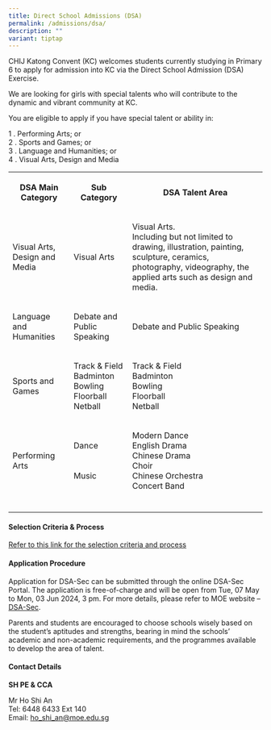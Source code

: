 ```yaml
---
title: Direct School Admissions (DSA)
permalink: /admissions/dsa/
description: ""
variant: tiptap
---
```

<p>CHIJ Katong Convent (KC) welcomes students currently studying in Primary
6 to apply for admission into KC via the Direct School Admission (DSA)
Exercise.</p>
<p>We are looking for girls with special talents who will contribute to the
dynamic and vibrant community at KC.</p>
<p>You are eligible to apply if you have special talent or ability in:</p>
<p>1 . Performing Arts; or
<br>2 . Sports and Games; or
<br>3 . Language and Humanities; or
<br>4 . Visual Arts, Design and Media
<br>
</p>
<table style="minWidth: 75px">
<colgroup>
<col>
<col>
<col>
</colgroup>
<tbody>
<tr>
<th rowspan="1" colspan="1">
<p><strong>DSA Main Category</strong>
</p>
</th>
<th rowspan="1" colspan="1">
<p><strong>Sub Category</strong>
</p>
</th>
<th rowspan="1" colspan="1">
<p><strong>DSA Talent Area</strong>
</p>
</th>
</tr>
<tr>
<td rowspan="1" colspan="1">
<p>Visual Arts, Design and Media</p>
</td>
<td rowspan="1" colspan="1">
<p>Visual Arts</p>
</td>
<td rowspan="1" colspan="1">
<p>Visual Arts.
<br>Including but not limited to drawing, illustration, painting, sculpture,
ceramics, photography, videography, the applied arts such as design and
media.</p>
</td>
</tr>
<tr>
<td rowspan="1" colspan="1">
<p>Language and Humanities</p>
</td>
<td rowspan="1" colspan="1">
<p>Debate and Public Speaking</p>
</td>
<td rowspan="1" colspan="1">
<p>Debate and Public Speaking</p>
</td>
</tr>
<tr>
<td rowspan="1" colspan="1">
<p>Sports and Games</p>
</td>
<td rowspan="1" colspan="1">
<p>Track &amp; Field
<br>Badminton
<br>Bowling
<br>Floorball
<br>Netball</p>
</td>
<td rowspan="1" colspan="1">
<p>Track &amp; Field
<br>Badminton
<br>Bowling
<br>Floorball
<br>Netball</p>
</td>
</tr>
<tr>
<td rowspan="1" colspan="1">
<p>Performing Arts</p>
</td>
<td rowspan="1" colspan="1">
<p>Dance
<br>
<br>
<br>Music</p>
</td>
<td rowspan="1" colspan="1">
<p>Modern Dance
<br>English Drama
<br>Chinese Drama
<br>Choir
<br>Chinese Orchestra
<br>Concert Band</p>
</td>
</tr>
<tr>
<td rowspan="1" colspan="1">
<p></p>
</td>
<td rowspan="1" colspan="1">
<p></p>
</td>
<td rowspan="1" colspan="1">
<p></p>
</td>
</tr>
</tbody>
</table>
<h4>Selection Criteria &amp; Process</h4>
<p><a href="/files/Admissions/Direct School Admissions (DSA)/2024_DSA_Criteria_and_Selection_Process_xlsx___Website_Version.pdf" rel="noopener noreferrer nofollow" target="_blank">Refer to this link for the selection criteria and process</a>
</p>
<h4>Application Procedure</h4>
<p>Application for DSA-Sec can be submitted through the online DSA-Sec Portal.
The application is free-of-charge and will be open from Tue, 07 May to
Mon, 03 Jun 2024, 3 pm. For more details, please refer to MOE website –
<a href="https://www.moe.gov.sg/secondary/dsa" rel="noopener noreferrer nofollow" target="_blank">DSA-Sec</a>.</p>
<p>Parents and students are encouraged to choose schools wisely based on
the student’s aptitudes and strengths, bearing in mind the schools’ academic
and non-academic requirements, and the programmes available to develop
the area of talent.</p>
<h4>Contact Details</h4>
<p><strong>SH PE &amp; CCA</strong>
</p>
<p>Mr Ho Shi An
<br>Tel: 6448 6433 Ext 140
<br>Email:&nbsp;<a href="mailto:ho_shi_an@moe.edu.sg" rel="noopener noreferrer nofollow" target="_blank">ho_shi_an@moe.edu.sg</a>
</p>